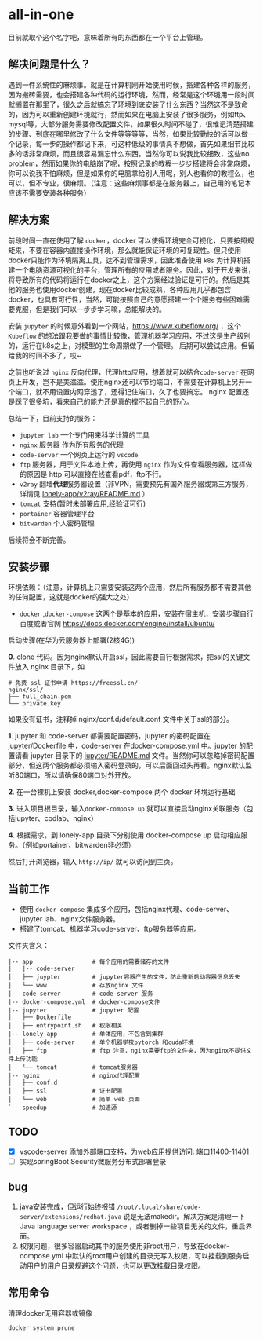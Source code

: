 # all-in-one
目前就取个这个名字吧，意味着所有的东西都在一个平台上管理。
## 解决问题是什么？
遇到一件系统性的麻烦事。就是在计算机刚开始使用时候，搭建各种各样的服务，因为搬砖需要，也会搭建各种代码的运行环境，然而，经常是这个环境用一段时间就搁置在那里了，很久之后就搞忘了环境到底安装了什么东西？当然这不是致命的，因为可以重新创建环境就行，然而如果在电脑上安装了很多服务，例如ftp、mysql等，大部分服务需要修改配置文件，如果很久时间不碰了，很难记清楚搭建的步骤、到底在哪里修改了什么文件等等等等，当然，如果比较勤快的话可以做一个记录，每一步的操作都记下来，可这种低级的事情真不想做，首先如果细节比较多的话非常麻烦，而且很容易漏忘什么东西。当然你可以说我比较细致，这些no problem，然而如果你的电脑崩了呢，按照记录的教程一步步搭建将会非常麻烦，你可以说我不怕麻烦，但是如果你的电脑拿给别人用呢，别人也看你的教程么，也可以，但不专业，很麻烦。（注意：这些麻烦事都是在服务器上，自己用的笔记本应该不需要安装各种服务）

## 解决方案
前段时间一直在使用了解 `docker`，docker 可以使得环境完全可视化，只要按照规矩来，不要在容器内直接操作环境，那么就能保证环境的可复现性。但只使用docker只能作为环境隔离工具，达不到管理需求，因此准备使用 `k8s` 为计算机搭建一个电脑资源可视化的平台，管理所有的应用或者服务。因此，对于开发来说，将导致所有的代码将运行在docker之上，这个方案经过验证是可行的。然后是其他的服务也使用docker创建，现在docker比较成熟，各种应用几乎都包含 docker，也具有可行性，当然，可能按照自己的意愿搭建一个个服务有些困难需要克服，但是我们可以一步步学习嘛，总能解决的。

安装 `jupyter` 的时候意外看到一个网站，https://www.kubeflow.org/ ，这个`Kubeflow` 的想法跟我要做的事情比较像，管理机器学习应用，不过这是生产级别的，运行在k8s之上，对模型的生命周期做了一个管理。 后期可以尝试应用。但留给我的时间不多了，哎~

之前也听说过 `nginx` 反向代理，代理http应用，想着就可以结合`code-server` 在网页上开发，岂不是美滋滋。使用nginx还可以节约端口，不需要在计算机上另开一个端口，就不用设置内网穿透了，还得记住端口，久了也要搞忘。 nginx 配置还是踩了很多坑，看来自己的能力还是真的撑不起自己的野心。

总结一下，目前支持的服务：
+ `jupyter lab` 一个专门用来科学计算的工具
+ `nginx` 服务器 作为所有服务的代理
+ `code-server` 一个网页上运行的 `vscode`
+ `ftp` 服务器，用于文件本地上传，再使用 `nginx` 作为文件查看服务器，这样做的原因是 http 可以直接在线查看pdf，ftp不行。
+ `v2ray` 翻墙**代理**服务器设置（非VPN，需要预先有国外服务器或第三方服务，详情见 [lonely-app/v2ray/README.md](lonely-app/v2ray/README.md) ）
+ `tomcat` 支持(暂时未部署应用,经验证可行)
+ `portainer` 容器管理平台
+ `bitwarden` 个人密码管理

后续将会不断完善。
## 安装步骤
环境依赖：（注意，计算机上只需要安装这两个应用，然后所有服务都不需要其他的任何配置，这就是docker的强大之处）
+ `docker` ,`docker-compose` 这两个是基本的应用，安装在宿主机，安装步骤自行百度或者官网 https://docs.docker.com/engine/install/ubuntu/

启动步骤(在华为云服务器上部署(2核4G))

**0**. clone 代码。因为nginx默认开启ssl，因此需要自行根据需求，把ssl的关键文件放入 nginx 目录下，如
```
# 免费 ssl 证书申请 https://freessl.cn/
nginx/ssl/
├── full_chain.pem
└── private.key
```
如果没有证书，注释掉 nginx/conf.d/default.conf 文件中关于ssl的部分。

**1**. jupyter 和 code-server 都需要配置密码，jupyter 的密码配置在jupyter/Dockerfile 中，code-server 在docker-compose.yml 中。jupyter 的配置请看 jupyter 目录下的 [jupyter/README.md](jupyter/README.md) 文件。当然你可以忽略掉密码配置部分，但这两个服务都必须输入密码登录的，可以后面回过头再看。nginx默认监听80端口，所以请确保80端口对外开放。

**2**. 在一台裸机上安装 docker,docker-compose 两个 docker 环境运行基础

**3**. 进入项目根目录，输入`docker-compose up` 就可以直接启动nginx关联服务（包括jupyter、codlab、nginx）

**4**. 根据需求，到 lonely-app 目录下分别使用 docker-compose up 启动相应服务。（例如portainer、bitwarden非必须）

然后打开浏览器，输入 `http://ip/` 就可以访问到主页。
## 当前工作
+ 使用 `docker-compose` 集成多个应用，包括nginx代理、code-server、jupyter lab、nginx文件服务器。
+ 搭建了tomcat、机器学习code-server、ftp服务器等应用。

文件夹含义：
```
|-- app                 # 每个应用的需要储存的文件
|   |-- code-server
│   ├── juypter         # jupyter容器产生的文件，防止重新启动容器信息丢失
│   └── www             # 存放nginx 文件
|-- code-server         # code-server 服务
|-- docker-compose.yml  # docker-compose文件
|-- jupyter             # jupyter 配置
│   ├── Dockerfile      
│   ├── entrypoint.sh   # 权限相关
|-- lonely-app          # 单体应用，不包含到集群
│   ├── code-server     # 单个机器学校pytorch 和cuda环境
│   ├── ftp             # ftp 注意，nginx需要ftp的文件夹，因为nginx不提供文件上传功能
│   └── tomcat          # tomcat服务器
|-- nginx               # nginx代理配置
│   ├── conf.d
│   ├── ssl             # 证书配置
│   └── web             # 简单 web 页面
`-- speedup             # 加速源
```
## TODO

- [x] vscode-server 添加外部端口支持，为web应用提供访问: 端口11400-11401
- [ ] 实现springBoot Security微服务分布式部署登录

## bug
1. java安装完成，但运行始终报错 `/root/.local/share/code-server/extensions/redhat.java` 说是无法makedir。解决方案是清理一下Java language server workspace ，或者删掉一些项目无关的文件，重启界面。
2. 权限问题，很多容器启动其中的服务使用非root用户，导致在docker-compose.yml 中默认的root用户创建的目录无写入权限，可以挂载到服务启动用户的用户目录规避这个问题，也可以更改挂载目录权限。
## 常用命令
清理docker无用容器或镜像
```
docker system prune
```